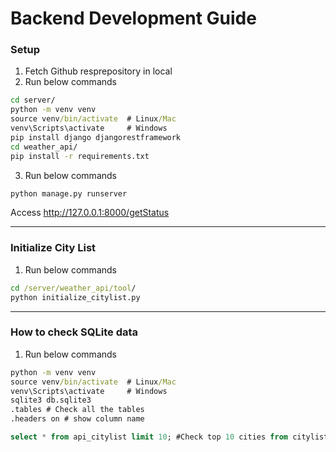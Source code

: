 # Backend Development Guide

### Setup

1. Fetch Github resprepository in local
2. Run below commands
```cmd
cd server/
python -m venv venv
source venv/bin/activate  # Linux/Mac
venv\Scripts\activate     # Windows
pip install django djangorestframework
cd weather_api/
pip install -r requirements.txt
```
3. Run below commands
```cmd
python manage.py runserver
```
Access http://127.0.0.1:8000/getStatus

---

### Initialize City List

1. Run below commands
```cmd
cd /server/weather_api/tool/
python initialize_citylist.py
```

---

### How to check SQLite data

1. Run below commands
```cmd
python -m venv venv
source venv/bin/activate  # Linux/Mac
venv\Scripts\activate     # Windows
sqlite3 db.sqlite3
.tables # Check all the tables
.headers on # show column name
```
```sql
select * from api_citylist limit 10; #Check top 10 cities from citylist table
```
